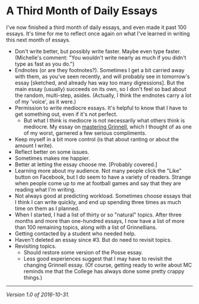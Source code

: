 A Third Month of Daily Essays
=============================

I've now finished a third month of daily essays, and even made it past
100 essays.  It's time for me to reflect once again on what I've learned
in writing this next month of essays.

* Don't write better, but possibly write faster.  Maybe even type
  faster.  (Michelle's comment: "You wouldn't write nearly as much
  if you didn't type as fast as you do.")
* Endnotes (or are they footnotes?).  Sometimes I get a bit carried away
  with them, as you've seen recently, and will probably see in tomorrow's
  essay [sketched, and already has way too many digressions].  But the
  main essay (usually) succeeds on its own, so I don't feel so bad about
  the random, multi-step, asides.  (Actually, I think the endnotes carry
  a lot of my 'voice', as it were.)
* Permission to write mediocre essays.  It's helpful to know that I
  have to get something out, even if it's not perfect.
    * But what I think is mediocre is not necessarily what others think
      is mediocre.  My essay on [mastering
      Grinnell](mastering-grinnell.html), which I thought of as one of
      my worst, garnered a few serious compliments.
* Keep myself in a bit more control (is that about ranting or about
  the amount I write).
* Reflect better on some issues.  
* Sometimes makes me happier.  
* Better at letting the essay choose me. [Probably covered.]  
* Learning more about my audience.  Not many people click the "Like" button
  on Facebook, but I do seem to have a variety of readers.  Strange when
  people come up to me at football games and say that they are reading
  what I'm writing.
* Not always good at predicting workload.  Sometimes choose essays that
  I think I can write quickly, and end up spending three times as much
  time on them as I planned.
* When I started, I had a list of thirty or so "natural" topics.  After
  three months and more than one-hundred essays, I now have a list of
  more than 100 remaining topics, along with a list of Grinnellians.
* Getting contacted by a student who needed help.  
* Haven't deleted an essay since #3.  But do need to revisit topics.  
* Revisiting topics.
    * Should restore some version of the Posse essay.  
    * Less good experiences suggest that I may have to revisit the
      changing Grinnell essay.  (Of course, getting ready to write
      about MC reminds me that the College has always done some pretty
      crappy things.)

---

*Version 1.0 of 2016-10-31.*
